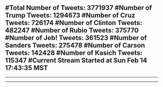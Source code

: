 #Total Number of Tweets: 3771937 
#Number of Trump Tweets: 1294673
#Number of Cruz Tweets: 726174
#Number of Clinton Tweets: 482247
#Number of Rubio Tweets: 375770
#Number of Jeb! Tweets: 361523
#Number of Sanders Tweets: 275478
#Number of Carson Tweets: 142428
#Number of Kasich Tweets: 115347
#Current Stream Started at Sun Feb 14 17:43:35 MST
---
---
---
